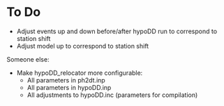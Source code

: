 # To Do

- Adjust events up and down before/after hypoDD run to correspond to station
  shift
- Adjust model up to correspond to station shift

Someone else:
- Make hypoDD_relocator more configurable:
    - All parameters in ph2dt.inp
    - All parameters in hypoDD.inp
    - All adjustments to hypoDD.inc (parameters for compilation)